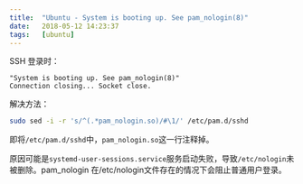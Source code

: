 ```yaml
---
title:  "Ubuntu - System is booting up. See pam_nologin(8)"
date:   2018-05-12 14:23:37
tags:   [ubuntu]
---
```


SSH 登录时：
```
"System is booting up. See pam_nologin(8)"
Connection closing... Socket close.
```

解决方法： 

```sh
sudo sed -i -r 's/^(.*pam_nologin.so)/#\1/' /etc/pam.d/sshd
```

即将`/etc/pam.d/sshd`中，`pam_nologin.so`这一行注释掉。

原因可能是`systemd-user-sessions.service`服务启动失败，导致`/etc/nologin`未被删除。pam_nologin 在/etc/nologin文件存在的情况下会阻止普通用户登录。
